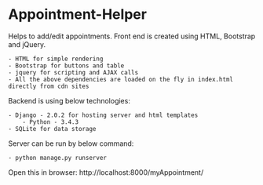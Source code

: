 # Appointment-Helper
Helps to add/edit appointments.
Front end is created using HTML, Bootstrap and jQuery.

    - HTML for simple rendering
    - Bootstrap for buttons and table
    - jquery for scripting and AJAX calls
    - All the above dependencies are loaded on the fly in index.html directly from cdn sites

Backend is using below technologies:

    - Django - 2.0.2 for hosting server and html templates
        - Python - 3.4.3
    - SQLite for data storage

Server can be run by below command:

    - python manage.py runserver

Open this in browser: http://localhost:8000/myAppointment/